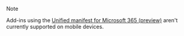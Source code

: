 > [!NOTE]
> Add-ins using the [Unified manifest for Microsoft 365 (preview)](../develop/json-manifest-overview.md) aren't currently supported on mobile devices.